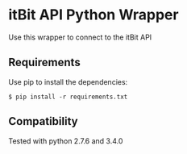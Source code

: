 # itBit API Python Wrapper

Use this wrapper to connect to the itBit API

## Requirements

Use pip to install the dependencies:

`$ pip install -r requirements.txt`

## Compatibility

Tested with python 2.7.6 and 3.4.0

